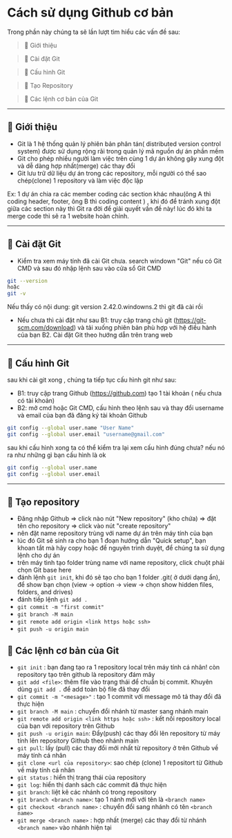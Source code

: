# Cách sử dụng Github cơ bản

Trong phần này chúng ta sẽ lần lượt tìm hiểu các vấn đề sau:

> 🔸 Giới thiệu

> 🔸 Cài đặt Git

> 🔸 Cấu hình Git

> 🔸 Tạo Repository

> 🔸 Các lệnh cơ bản của Git

***

## 🔶 Giới thiệu
- Git là 1 hệ thống quản lý phiên bản phân tán( distributed version control system) được sử dụng rộng rãi trong quản lý mã nguồn dự án phần mềm
- Git cho phép nhiều người làm việc trên cùng 1 dự án không gây xung đột và dễ dàng hợp nhất(merge) các thay đổi
- Git lưu trữ dữ liệu dự án trong các repository, mỗi người có thể sao chép(clone) 1 repository và làm việc độc lập

Ex: 1 dự án chia ra các member coding các section khác nhau(ông A thì coding header, footer, ông B thì coding content ) , khi đó để tránh xung đột giữa các section này thì Git ra đời để giải quyết vấn đề này! lúc đó khi ta merge code thì sẽ ra 1 website hoàn chỉnh.

***

## 🔶 Cài đặt Git

- Kiểm tra xem máy tính đã cài Git chưa.
search windown "Git" nếu có Git CMD và sau đó nhập lệnh sau vào cửa sổ Git CMD 

```bash
git --version
hoặc 
git -v
```
Nếu thấy có nội dung: git version 2.42.0.windowns.2 thì git đã cài rồi

- Nếu chưa thì cài đặt như sau
B1: truy cập trang chủ git (https://git-scm.com/download) và tải xuống phiên bản phù hợp với hệ điều hành của bạn
B2. Cài đặt Git theo hướng dẫn trên trang web

***

## 🔶 Cấu hình Git

sau khi cài git xong , chúng ta tiếp tục cấu hình git như sau:
- B1: truy cập trang Github (https://github.com) tạo 1 tài khoản ( nếu chưa có tài khoản)
- B2: mở cmd hoặc Git CMD, cấu hình theo lệnh sau và thay đổi username và email của bạn đã đăng ký tài khoản Github

```bash
git config --global user.name "User Name"
git config --global user.email "username@gmail.com"
```
sau khi cấu hình xong ta có thể kiểm tra lại xem cấu hình đúng chưa? nếu nó ra như những gì bạn cấu hình là ok
```bash
git config --global user.name
git config --global user.email
```
***

## 🔶 Tạo repository

- Đăng nhập Github => click nào nút "New repository" (kho chứa) => đặt tên cho repository => click vào nút "create repository"
- nên đặt name repository trùng với name dự án trên máy tính của bạn
- lúc đó Git sẽ sinh ra cho bạn 1 đoạn hướng dẫn "Quick setup", bạn khoan tắt mà hãy copy hoặc để nguyên trình duyệt, để chúng ta sử dụng lệnh cho dự án
- trên máy tình tạo folder trùng name với name repository, click chuột phải chọn Git base here
- đánh lệnh `git init`, khi đó sẽ tạo cho bạn 1 folder .git( ở dưới dạng ẩn), để show bạn chọn (view -> option -> view -> chọn show hidden files, folders, and drives)
- đánh tiếp lệnh `git add .`
-  `git commit -m "first commit"`
- `git branch -M main`
- `git remote add origin <link https hoặc ssh>`
- `git push -u origin main`


## 🔶 Các lệnh cơ bản của Git

- `git init` : bạn đang tạo ra 1 repository local trên máy tính cá nhân! còn repository tạo trên github là repository đám mây
- `git add <file>`: thêm file vào trạng thái để chuẩn bị commit. Khuyên dùng `git add .` để add toàn bộ file đã thay đổi
- `git commit -m "<mesage>"` : tạo 1 commit với message mô tả thay đổi đã thực hiện
- `git branch -M main` : chuyển đổi nhánh từ master sang nhánh main
- `git remote add origin <link https hoặc ssh>` : kết nối repository local của bạn với repository trên Github
- `git push -u origin main`: Đẩy(push) các thay đổi lên repository từ máy tính lên repository Github theo nhánh main
- `git pull`: lấy (pull) các thay đổi mới nhất từ repository ở trên Github về máy tính cá nhân
- `git clone <url của repository>`: sao chép (clone) 1 repositort từ Github về máy tính cá nhân
- `git status` : hiển thị trạng thái của repository
- `git log`: hiển thị danh sách các commit đã thực hiện
- `git branch`: liệt kê các nhánh có trong repository
- `git branch <branch name>`: tạo 1 nánh mới với tên là `<branch name>`
- `git checkout <branch name>` : chuyển đổi sang nhánh có tên `<branch name>`
- `git merge <branch name>` : hợp nhất (merge) các thay đổi từ nhánh `<branch name>` vào nhánh hiện tại